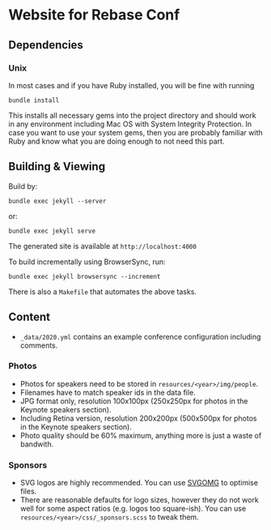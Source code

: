# Website for Rebase Conf

## Dependencies ##

### Unix ###

In most cases and if you have Ruby installed, you will be fine with running

    bundle install

This installs all necessary gems into the project directory and should work in any environment including Mac OS with System Integrity Protection.
In case you want to use your system gems, then you are probably familiar with Ruby and know what you are doing enough to not need this part.

## Building & Viewing ##

Build by:

    bundle exec jekyll --server

or:

    bundle exec jekyll serve

The generated site is available at `http://localhost:4000`


To build incrementally using BrowserSync, run:

    bundle exec jekyll browsersync --increment

There is also a `Makefile` that automates the above tasks.

## Content

- `_data/2020.yml` contains an example conference configuration including comments.

### Photos

- Photos for speakers need to be stored in `resources/<year>/img/people`.
- Filenames have to match speaker ids in the data file.
- JPG format only, resolution 100x100px (250x250px for photos in the Keynote speakers section).
- Including Retina version, resolution 200x200px (500x500px for photos in the Keynote speakers section).
- Photo quality should be 60% maximum, anything more is just a waste of bandwith.

### Sponsors

- SVG logos are highly recommended. You can use [SVGOMG](https://jakearchibald.github.io/svgomg/) to optimise files.
- There are reasonable defaults for logo sizes, however they do not work well for some aspect ratios (e.g. logos
too square-ish). You can use `resources/<year>/css/_sponsors.scss` to tweak them.